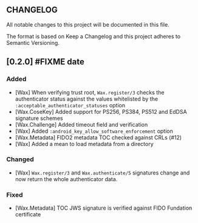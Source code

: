 ## CHANGELOG

All notable changes to this project will be documented in this file.

The format is based on Keep a Changelog and this project adheres to Semantic Versioning.

## [0.2.0] #FIXME date

### Added

- [Wax] When verifying trust root, `Wax.register/3` checks the authenticator status against the
values whitelisted by the `:acceptable_authenticator_statuses` option
- [Wax.CoseKey] Added support for PS256, PS384, PS512 and EdDSA signature schemes
- [Wax.Challenge] Added timeout field and verification
- [Wax] Added `:android_key_allow_software_enforcement` option
- [Wax.Metadata] FIDO2 metadata TOC checked against CRLs (#12)
- [Wax] Added a mean to load metadata from a directory

### Changed

- [Wax] `Wax.register/3` and `Wax.authenticate/5` signatures change and now return the whole
authenticator data.

### Fixed

- [Wax.Metadata] TOC JWS signature is verified against FIDO Fundation certificate

